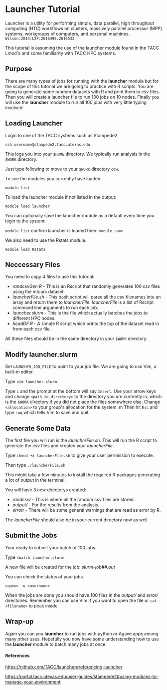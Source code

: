# Launcher Tutorial

Launcher is a utility for performing simple, data parallel, high throughput computing (HTC) workflows on clusters, massively parallel processor (MPP) systems, workgroups of computers, and personal machines. `Wilson:2014:LSF:2616498.2616533`

This tutorial is assuming the use of the launcher module found in the TACC Lmod's and some familiarity with TACC HPC systems.

## Purpose
There are many types of jobs for running with the **launcher** module but for the scope of this tutorial we are going to practice with R scripts. You are going to generate some random datasets with R and print them to csv files. Then you will create a launcher file to run 100 jobs on 10 nodes.  Finally you will use the **launcher** module to run all 100 jobs with very little typing involved.

## Loading Launcher

Login to one of the TACC systems such as Stampede2.

`ssh username@stampede2.tacc.utexas.edu`

This logs you into your `$HOME` directory.  We typically run analysis in the `$WORK` directory.

Just type following to move to your `$WORK` directory `cdw`.

To see the modules you currently have loaded:

`module list`

To load the launcher module if not listed in the output:

`module load launcher`

You can optionally save the launcher module as a default every time you login to the system:

`module list` confirm launcher is loaded then: `module save`

We also need to use the Rstats module.

`module load Rstats`

## Neccessary Files

You need to copy 4 files to use this tutorial:
* *randcsvGen.R* - This is an Rscript that randomly generates 100 csv files using the mtcars dataset.
* *launcherFile.sh* - This bash script will parse all the csv filenames into an array and return them to *launcherFile*.  *launcherFile* is a list of  Rscript command line arguments to run each job.
* *launcher.slurm* - This is the file which actually batches the jobs to different HPC nodes.
* *headDF.R* - A simple R script which prints the top of the dataset read in from each csv file.

All these files should be in the same directory in your `$WORK` directory.

## Modify launcher.slurm

Set `LAUNCHER_JOB_FILE` to point to your job file. We are going to use Vim, a built-in editor.

Type `vim launcher.slurm`

Type `i` and the prompt at the bottom will say `Insert`.
Use your arrow keys and change `<path_to_directory>` to the directory you are currently in, which is the `$WORK` directory if you did not place the files somewhere else. Change `<allocation>` to your group's allocation for the system.
m
Then hit `Esc` and type `:wq` which tells Vim to save and quit.

## Generate Some Data

The first file you will run is the *launcherFile.sh*.  This will run the R script to generate the csv files and created your *launcherFile*.

Type `chmod +x launcherFile.sh` to give your user permission to execute.

Then type `./launcherFile.sh`

This might take a few minutes to install the required R packages generating a lot of output in the terminal.

You will have 3 new directorys created:
* *randcsv/* - This is where all the random csv files are stored.
* *output/* - For the results from the analysis.
* *error/* - There will be some general warnings that are read as error by R.

The *launcherFile* should also be in your current directory now as well.
## Submit the Jobs

Your ready to submit your batch of 100 jobs.

Type `sbatch launcher.slurm`

A new file will be created for the job:  *slurm-job##.out*

You can check the status of your jobs.

`squeue -u <username>`

When the jobs are done you should have 100 files in the *output/* and *error/* directories.  Remember you can use Vim if you want to open the file or `cat <filename>` to peak inside.


## Wrap-up

Again you can you **launcher** to run jobs with python or Agave apps among many other uses.  Hopefully you now have some understanding how to use the **launcher** module to batch many jobs at once.


#### References
https://github.com/TACC/launcher#referencing-launcher

https://portal.tacc.utexas.edu/user-guides/stampede2#using-modules-to-manage-your-environment
